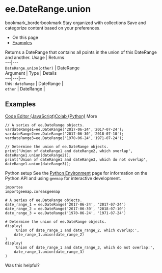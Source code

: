  
#  ee.DateRange.union
bookmark_borderbookmark Stay organized with collections  Save and categorize content based on your preferences.
  * On this page
  * [Examples](https://developers.google.com/earth-engine/apidocs/ee-daterange-union#examples)


Returns a DateRange that contains all points in the union of this DateRange and another.
Usage | Returns  
---|---  
`DateRange.union(other)` | DateRange  
Argument | Type | Details  
---|---|---  
this: `dateRange` | DateRange |   
`other` | DateRange |   
## Examples
[Code Editor (JavaScript)](https://developers.google.com/earth-engine/apidocs/ee-daterange-union#code-editor-javascript-sample)[Colab (Python)](https://developers.google.com/earth-engine/apidocs/ee-daterange-union#colab-python-sample) More
```
// A series of ee.DateRange objects.
vardateRange1=ee.DateRange('2017-06-24','2017-07-24');
vardateRange2=ee.DateRange('2017-06-30','2018-07-10');
vardateRange3=ee.DateRange('1970-06-24','1971-07-24');

// Determine the union of ee.DateRange objects.
print('Union of dateRange1 and dateRange2, which overlap',
dateRange1.union(dateRange2));
print('Union of dateRange1 and dateRange3, which do not overlap',
dateRange1.union(dateRange3));
```
Python setup
See the [ Python Environment](https://developers.google.com/earth-engine/guides/python_install) page for information on the Python API and using `geemap` for interactive development.
```
importee
importgeemap.coreasgeemap
```
```
# A series of ee.DateRange objects.
date_range_1 = ee.DateRange('2017-06-24', '2017-07-24')
date_range_2 = ee.DateRange('2017-06-30', '2018-07-10')
date_range_3 = ee.DateRange('1970-06-24', '1971-07-24')

# Determine the union of ee.DateRange objects.
display(
    'Union of date_range_1 and date_range_2, which overlap:',
    date_range_1.union(date_range_2)
)
display(
    'Union of date_range_1 and date_range_3, which do not overlap:',
    date_range_1.union(date_range_3)
)
```

Was this helpful?
